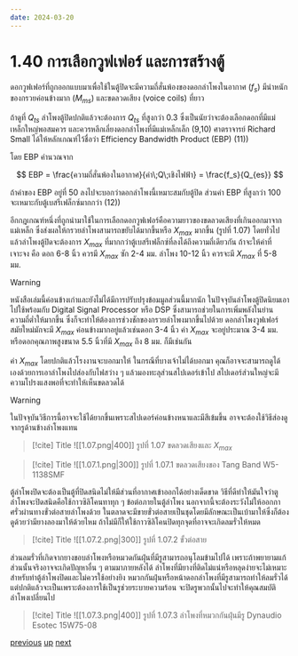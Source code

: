 ```yaml
---
date: 2024-03-20
---
```

# 1.40 การเลือกวูฟเฟอร์ และการสร้างตู้

ดอกวูฟเฟอร์ที่ถูกออกแบบมาเพื่อใช้ในตู้ปิดจะมีความถี่สั่นพ้องของดอกลำโพงในอากาศ ($f_s$) มีนำหนักของกรวยค่อนข้างมาก ($M_{ms}$) และขดลวดเสียง (voice coils) ที่ยาว

ถ้าดูที่ $Q_{ts}$ ลำโพงตู้ปิดปกติแล้วจะต้องการ $Q_{ts}$ ที่สูงกว่า 0.3 ซึ่งเป็นนัยว่าจะต้องเลือกดอกที่มีแม่เหล็กใหญ่พอสมควร และควรหลีกเลี่ยงดอกลำโพงที่มีแม่เหล็กเล็ก (9,10) ศาตราจารย์ Richard Small ได้ให้หลักเกณฑ์ไว้ชื่อว่า Efficiency Bandwidth Product (EBP) (11))

โดย EBP คำนวณจาก

$$
EBP = \frac{ความถี่สั่นพ้องในอากาศ}{ค่า\;Q\;เชิงไฟฟ้า} = \frac{f_s}{Q_{es}}
$$

ถ้าค่าของ EBP อยู่ที่ 50 ลงไปจะบอกว่าดอกลำโพงนี้เหมาะสมกับตู้ปิด ส่วนค่า EBP ที่สูงกว่า 100 จะเหมาะกับตู้เบสรีเฟล็กซ์มากกว่า (12))

อีกกฎเกณฑ์หนึ่งที่ถูกนำมาใช้ในการเลือกดอกวูฟเฟอร์คือความยาวของขดลวดเสียงที่เกินออกมาจากแม่เหล็ก ซึ่งส่งผลให้กรวยลำโพงสามารถขยับได้มากขึ้นหรือ $X_{max}$ มากขึ้น (รูปที่ 1.07) โดยทั่วไปแล้วลำโพงตู้ปิดจะต้องการ $X_{max}$ ที่มากกว่าตู้เบสรีเฟล็กซ์ที่ลงได้ถึงความถี่เดียวกัน ถ้าจะให้ค่าที่เจาะจง คือ ดอก 6-8 นิ้ว ควรมี $X_{max}$ ซัก 2-4 มม. ลำโพง 10-12 นิ้ว ควรจะมี $X_{max}$ ที่ 5-8 มม.

> [!warning] 
> หนังสือเล่มนี้ค่อนข้างเก่าและยังไม่ได้มีการปรับปรุงข้อมมูลส่วนนี้มากนัก ในปัจจุบันลำโพงตู้ปิดนิยมเอาไปใช้พร้อมกับ Digital Signal Processor หรือ DSP ซึ่งสามารถช่วยในการเพิ่มพลังในย่านความถี่ต่ำให้มากขึ้น ซึ่งก็จะทำให้ต้องการช่วงชักของกรวยลำโพงมากขึ้นไปด้วย ดอกลำโพงวูฟเฟอร์สมัยใหม่มักจะมี $X_{max}$ ค่อนข้างมากอยู่แล้วเช่นดอก 3-4 นิ้ว ค่า $X_{max}$ จะอยู่ประมาณ 3-4 มม. หรือดอกคุณภาพสูงขนาด 5.5 นิ้วที่มี $X_{max}$ ถึง 8 มม. ก็มีเช่นกัน

ค่า $X_{max}$ โดยปกติแล้วโรงงานจะบอกมาให้ ในกรณีที่บางเจ้าไม่ได้บอกมา คุณก็อาจจะสามารถดูได้เองด้วยการเอาลำโพงไปส่องกับไฟสว่าง ๆ แล้วมองทะลุส่วนสไปเดอร์เข้าไป สไปเดอร์ส่วนใหญ่จะมีความโปรงแสงพอที่จะทำให้เห็นขดลวดได้

> [!WARNING] 
> ในปัจจุบันวิธีการนี้อาจจะใช้ได้ยากขึ้นเพราะสไปเดอร์ค่อนข้างหนาและมีสีเข้มขึ้น อาจจะต้องใช้วิธีส่องดูจากรูด้านข้างลำโพงแทน

> [!cite] Title
> ![[1.07.png|400]]
> รูปที่ 1.07 ขดลวดเสียงและ $X_{max}​$

> [!cite] Title
> ![[1.07.1.png|300]]
> รูปที่ 1.07.1 ขดลวดเสียงของ Tang Band W5-1138SMF

ตู้ลำโพงปิดจะต้องเป็นตู้ที่ปิดสนิดไม่ให้มีส่วนที่อากาศเข้าออกได้อย่างเด็ดขาด วิธีที่ดีทำให้มันใจว่าตูลำโพงจะปิดสนิดคือใช้กาวซิลิโคนทาทุก ๆ ข้อต่อภายในตู้ลำโพง นอกจากนี้จะต้องระวังไม่ให้ออกกาศรั่วผ่านทางขั่วต่อสายลำโพงด้วย ในตลาดจะมีขายขั่วต่อสายเป็นชุดโดยมีลักษณะเป็นเบ้ามาให้ซึ่งก็ต้องดูด้วยว่ามียางลองมาให้ด้วยไหม ถ้าไม่มีก็ให้ใช้กาวซิลิโคนปิดทุกจุดที่อาจจะเกิดลมรั่วให้หมด

> [!cite] Title
> ![[1.07.2.png|300]]
> รูปที่ 1.07.2 ขั้วต่อสาย

ส่วนลมรั่วที่เกิดจากยางขอบลำโพงหรือหมวดกันฝุ่นที่มีรูสามารถอนุโลมข้ามไปได้ เพราะถ้าพยายามแก้ส่วนนั้นจริงอาจจะเกิดปัญหาอื่น ๆ ตามมาภายหลังได้ ลำโพงที่มียางที่ติดไม่แน่หรือหลุดง่ายจะไม่เหมาะสำหรับทำตู้ลำโพงปิดและไม่ควรใช้อย่างยิง หมวกกันฝุ่นหรือหน้าดอกลำโพงที่มีรูสามารถทำให้ลมรั่วได้ แต่ปกติแล้วจะเป็นเพราะต้องการใช้เป็นรูช่วยระบายความร้อน จะปิดรูพวกนั้นไปจะทำให้คุณสมบัติลำโพงเปลี่ยนไป

> [!cite] Title
> ![[1.07.3.png|400]]
> รูปที่ 1.07.3 ลำโพงที่หมวกกันฝุ่นมีรู Dynaudio Esotec 15W75-08
<div class="navigation">
<a class="navigation previous" href="1.030">previous</a>
<a class="navigation up" href="chapter 1/index">up</a>
<a class="navigation next" href="1.050">next</a>
</div>